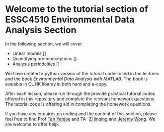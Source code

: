 # Welcome to the tutorial section of ESSC4510 Environmental Data Analysis Section

In the following section, we will cover

- Linear models []
- Quantifying precoonceptions []
- Analysis periodcities []

We have created a python version of the tutorial codes used in the lectures and the book *Environmental Data Analysis with MATLAB*. The book is avaiable in CUHK libaray in both hard and e-copy.

After each lesson, please run through the provide practical tutorial codes offered in this repositary and complete the relevant homework questions. The tutorial code is offering aid in completing the homework questions. 

If you have any enquires on coding and the content of this section, please feel free to find Prof [Tan Yenjoe](yjtan@cuhk.edu.hk) and TA- [Zi jinping](zijinping@link.cuhk.edu.hk) and [Jeremy Wong](jwjeremy@link.cuhk.edu.hk). We are welcome to offer help.
